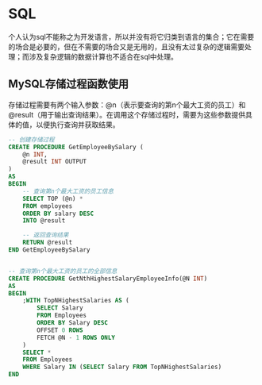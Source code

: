 # SQL

个人认为sql不能称之为开发语言，所以并没有将它归类到语言的集合；它在需要的场合是必要的，但在不需要的场合又是无用的，且没有太过复杂的逻辑需要处理；而涉及复杂逻辑的数据计算也不适合在sql中处理。

## MySQL存储过程函数使用

存储过程需要有两个输入参数：@n（表示要查询的第n个最大工资的员工）和@result（用于输出查询结果）。在调用这个存储过程时，需要为这些参数提供具体的值，以便执行查询并获取结果。

```sql
-- 创建存储过程
CREATE PROCEDURE GetEmployeeBySalary (
    @n INT,
    @result INT OUTPUT
)
AS
BEGIN
    -- 查询第n个最大工资的员工信息
    SELECT TOP (@n) *
    FROM employees
    ORDER BY salary DESC
    INTO @result

    -- 返回查询结果
    RETURN @result
END GetEmployeeBySalary


-- 查询第n个最大工资的员工的全部信息
CREATE PROCEDURE GetNthHighestSalaryEmployeeInfo(@N INT)
AS
BEGIN
    ;WITH TopNHighestSalaries AS (
        SELECT Salary
        FROM Employees
        ORDER BY Salary DESC
        OFFSET 0 ROWS
        FETCH @N - 1 ROWS ONLY
    )
    SELECT *
    FROM Employees
    WHERE Salary IN (SELECT Salary FROM TopNHighestSalaries)
END
```

